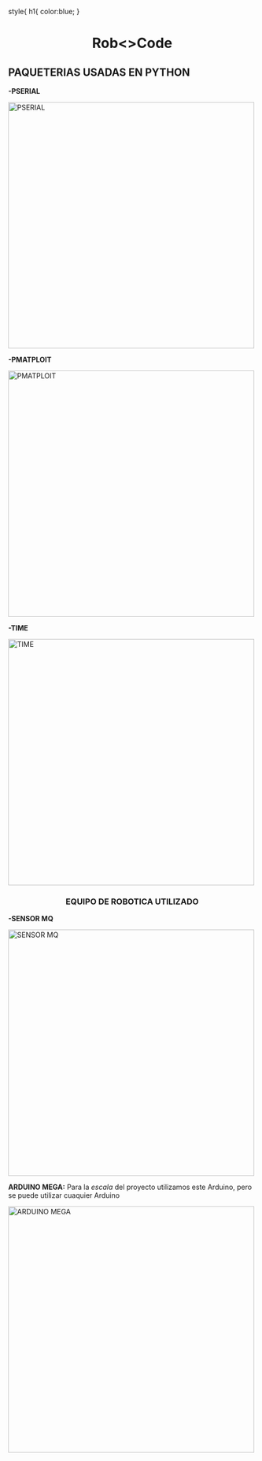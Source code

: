 style{
h1{
color:blue;
}

<h1 align="center">Rob<>Code</h1>
    <section>
        <h2>PAQUETERIAS USADAS EN PYTHON</h2>
        <p><strong>-PSERIAL</strong></p>
        <img src="https://github.com/OscarHHernandez/Rob-Code/assets/146481192/b70a5a75-750a-4dd1-9e22-d74918ea4679" width=500px alt="PSERIAL">
        <p><strong>-PMATPLOIT</strong></p>
        <img src="https://github.com/OscarHHernandez/Rob-Code/assets/146481192/47319375-f658-4e5c-b9eb-b46919e5d24a" width=500px alt="PMATPLOIT">
        <p><strong>-TIME</strong></p>
        <img src="https://github.com/OscarHHernandez/Rob-Code/assets/146481192/0b4ca74f-1fd4-467d-a76f-e7c55991bf7e" width=500px alt="TIME">
    </section>
    <h3 align="center">EQUIPO DE ROBOTICA UTILIZADO</h3>
    <section>
        <p style="color🍏"><strong>-SENSOR MQ</strong></p>
        <img src="https://github.com/OscarHHernandez/Rob-Code/assets/146481192/92be4b9f-9dee-49e2-a03b-b87043dfacbd" width="500px" alt="SENSOR MQ">
        <p><strong>ARDUINO MEGA:</strong> Para la <i>escala</i> del proyecto utilizamos este Arduino, pero se puede utilizar cuaquier Arduino</p>
        <img src="https://github.com/OscarHHernandez/Rob-Code/assets/146481192/d885b207-5fca-4684-96c3-56458b611f0e" width="500px" alt="ARDUINO MEGA">
    </section>

